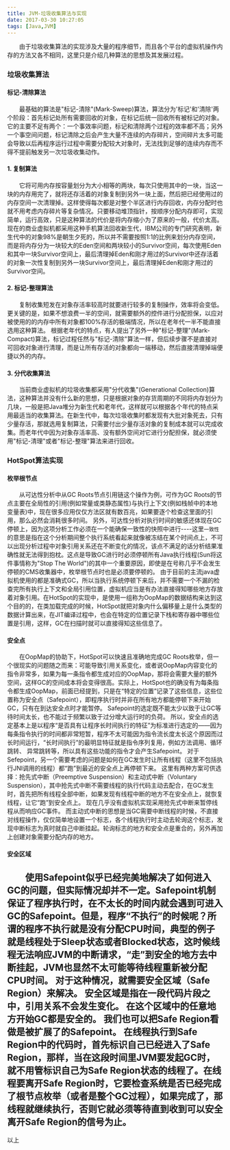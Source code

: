 ```yaml
---
title: JVM-垃圾收集算法与实现
date: 2017-03-30 10:27:05
tags: [Java,JVM]
---
```

　　由于垃圾收集算法的实现涉及大量的程序细节，而且各个平台的虚拟机操作内存的方法又各不相同，这里只是介绍几种算法的思想及其发展过程。
<!--more-->
### 垃圾收集算法
#### 标记-清除算法
　　最基础的算法是"标记-清除"(Mark-Sweep)算法，算法分为'标记'和'清除'两个阶段：首先标记处所有需要回收的对象，在标记后统一回收所有被标记的对象。它的主要不足有两个：一个事效率问题，标记和清除两个过程的效率都不高；另外一个事空间问题，标记清除之后会产生大量不连续的内存碎片，空间碎片太多可能会导致以后再程序运行过程中需要分配较大对象时，无法找到足够的连续内存而不得不提前触发另一次垃圾收集动作。
#### 1. 复制算法
　　它将可用内存按容量划分为大小相等的两块，每次只使用其中的一块，当这一块的内存用完了，就将还存活着的对象复制到另外一块上面，然后把已经使用过的内存空间一次清理掉。这样使得每次都是对整个半区进行内存回收，内存分配时也就不用考虑内存碎片等复杂情况。只要移动堆顶指针，按顺序分配内存即可，实现简单，运行高效，只是这种算法的代价是将内存缩小为了原来的一般，代价太高。
现在的商业虚拟机都采用这种手机算法回收新生代，IBM公司的专门研究表明，新生代中的对象98%是朝生夕死的，所以并不需要按照1:1的比例来划分内存空间，而是将内存分为一块较大的Eden空间和两块较小的Survivor空间，每次使用Eden和其中一块Survivor空间上，最后清理掉Eden和刚才用过的Survivor中还存活着的对象一次性复制到另外一块Survivor空间上，最后清理掉Eden和刚才用过的Survivor空间。
#### 2. 标记-整理算法
　　复制收集短发在对象存活率较高时就要进行较多的复制操作，效率将会变低。更关键的是，如果不想浪费一半的空间，就需要额外的控件进行分配担保，以应对被使用的的内存中所有对象都100%存活的极端情况，所以在老年代一半不能直接选用这种算法。
根据老年代的特点，有人提出了另外一种"标记-整理"(Mark-Compact)算法，标记过程任然与"标记-清除"算法一样，但后续步骤不是直接对可回收对象进行清理，而是让所有存活的对象都向一端移动，然后直接清理掉端便捷以外的内存。
#### 3. 分代收集算法
　　当前商业虚拟机的垃圾收集都采用"分代收集"(Generational Collection)算法，这种算法并没有什么新的思想，只是根据对象的存货周期的不同将内存划分为几块，一般是把Java堆分为新生代和老年代，这样就可以根据各个年代的特点采用最适当的收集算法。在新生代中，每次垃圾收集时都发现有大批对象死去，只有少量存活，那就选用复制算法，只需要付出少量存活对象的复制成本就可以完成收集。而老年代中因为对象存活率高、没有额外空间对它进行分配担保，就必须使用"标记-清理"或者"标记-整理"算法来进行回收。
### HotSpot算法实现
#### 枚举根节点
　　从可达性分析中从GC Roots节点引用链这个操作为例，可作为GC Roots的节点主要在全局性的引用(例如常量或类静态属性)与执行上下文(例如栈帧中的本地变量表)中，现在很多应用仅仅方法区就有数百兆，如果要逐个检查这里面的引用，那么必然会消耗很多时间。
另外，可达性分析对执行时间的敏感还体现在GC停顿上，因为这项分析工作必须在一个能确保一致性的快照中进行----这里`一致性`的意思是指在这个分析期间整个执行系统看起来就像被冻结在某个时间点上，不可以出现分析过程中对象引用关系还在不断变化的情况，该点不满足的话分析结果准确性就无法得到抱枕。这点是导致GC进行时必须停顿所有Java执行线程(Sun将这件事情称为"Stop The World")的其中一个重要原因，即使是在号称几乎不会发生停顿的CMS收集器中，枚举根节点时也是必须要停顿的。
由于目前的主流java虚拟机使用的都是准确式GC，所以当执行系统停顿下来后，并不需要一个不漏的检查完所有执行上下文和全局引用位置，虚拟机应当是有办法直接得知哪些地方存放着对象引用。在HotSpot的实现中，是使用一组称为OopMap的数据结构来达到这个目的的，在类加载完成的时候，HotSpot就把对象内什么偏移量上是什么类型的数据计算出来，在JIT编译过程中，也会在特定的位置记录下栈和寄存器中哪些位置是引用，这样，GC在扫描时就可以直接得知这些信息了。
#### 安全点
　　在OopMap的协助下，HotSpot可以快速且准确地完成GC Roots枚举，但一个很现实的问题随之而来：可能导致引用关系变化，或者说OopMap内容变化的指令非常多，如果为每一条指令都生成对应的OopMap，那将会需要大量的额外空间，这样GC的空间成本将会变得很高。实际上，HotSpot也的确没有为每条指令都生成OopMap，前面已经提到，只是在“特定的位置”记录了这些信息，这些位置称为安全点（Safepoint），即程序执行时并非在所有地方都能停顿下来开始GC，只有在到达安全点时才能暂停。 Safepoint的选定既不能太少以致于让GC等待时间太长，也不能过于频繁以致于过分增大运行时的负荷。 所以，安全点的选定基本上是以程序“是否具有让程序长时间执行的特征”为标准进行选定的——因为每条指令执行的时间都非常短暂，程序不太可能因为指令流长度太长这个原因而过长时间运行，“长时间执行”的最明显特征就是指令序列复用，例如方法调用、循环跳转、 异常跳转等，所以具有这些功能的指令才会产生Safepoint。
对于Sefepoint，另一个需要考虑的问题是如何在GC发生时让所有线程（这里不包括执行JNI调用的线程）都“跑”到最近的安全点上再停顿下来。 这里有两种方案可供选择：抢先式中断（Preemptive Suspension）和主动式中断（Voluntary Suspension），其中抢先式中断不需要线程的执行代码主动去配合，在GC发生时，首先把所有线程全部中断，如果发现有线程中断的地方不在安全点上，就恢复线程，让它“跑”到安全点上。 现在几乎没有虚拟机实现采用抢先式中断来暂停线程从而响应GC事件。
而主动式中断的思想是当GC需要中断线程的时候，不直接对线程操作，仅仅简单地设置一个标志，各个线程执行时主动去轮询这个标志，发现中断标志为真时就自己中断挂起。轮询标志的地方和安全点是重合的，另外再加上创建对象需要分配内存的地方。
#### 安全区域
　　使用Safepoint似乎已经完美地解决了如何进入GC的问题，但实际情况却并不一定。Safepoint机制保证了程序执行时，在不太长的时间内就会遇到可进入GC的Safepoint。但是，程序“不执行”的时候呢？所谓的程序不执行就是没有分配CPU时间，典型的例子就是线程处于Sleep状态或者Blocked状态，这时候线程无法响应JVM的中断请求，“走”到安全的地方去中断挂起，JVM也显然不太可能等待线程重新被分配CPU时间。 对于这种情况，就需要安全区域（Safe Region）来解决。
安全区域是指在一段代码片段之中，引用关系不会发生变化。 在这个区域中的任意地方开始GC都是安全的。 我们也可以把Safe Region看做是被扩展了的Safepoint。
在线程执行到Safe Region中的代码时，首先标识自己已经进入了Safe Region，那样，当在这段时间里JVM要发起GC时，就不用管标识自己为Safe Region状态的线程了。在线程要离开Safe Region时，它要检查系统是否已经完成了根节点枚举（或者是整个GC过程），如果完成了，那线程就继续执行，否则它就必须等待直到收到可以安全离开Safe Region的信号为止。
----
以上